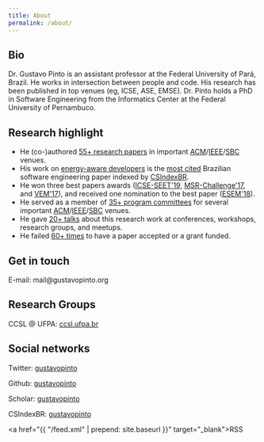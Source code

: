 ```yaml
---
title: About
permalink: /about/
---
```


## Bio

Dr. Gustavo Pinto is an assistant professor at the Federal University of Pará, Brazil. He works in intersection between people and code. His research has been published in top venues (eg, ICSE, ASE, EMSE). Dr. Pinto holds a PhD in Software Engineering from the Informatics Center at the Federal University of Pernambuco.

## Research highlight

- He (co-)authored [55+ research papers](/publications) in important [ACM](https://www.acm.org/)/[IEEE](https://www.ieee.org/)/[SBC](http://sbc.org.br/) venues.
- His work on [energy-aware developers](http://gustavopinto.github.io/lost+found/msr2014.pdf) is the [most cited](https://medium.com/@csindexbr/top-10-most-cited-software-engineering-papers-by-brazilian-professors-2598a2d1954e) Brazilian software engineering paper indexed by [CSIndexBR](http://csindexbr.org/).
- He won three best papers awards ([ICSE-SEET'19](#), [MSR-Challenge'17](http://gustavopinto.github.io/lost+found/msr2017b.pdf), and [VEM'17](http://gustavopinto.github.io/lost+found/vem2017.pdf)), and received one nomination to the best paper ([ESEM'18](http://gustavopinto.github.io/lost+found/esem2018.pdf)).
- He served as a member of [35+ program committees](/service) for several important [ACM](https://www.acm.org/)/[IEEE](https://www.ieee.org/)/[SBC](http://sbc.org.br/) venues.
- He gave [20+ talks](https://speakerdeck.com/gustavopinto/) about this research work at conferences, workshops, research groups, and meetups.
- He failed [60+ times](/cv-of-failures/) to have a paper accepted or a grant funded.

## Get in touch

E-mail: mail<span style="display:none">ignorethis</span>@gustavopinto.org

## Research Groups

CCSL @ UFPA: [ccsl.ufpa.br](http://ccsl.ufpa.br)

## Social networks

Twitter: [gustavopinto](https://twitter.com/gustavopinto)

Github: [gustavopinto](https://github.com/gustavopinto)

Scholar: [gustavopinto](https://scholar.google.com/citations?user=dOeggYMAAAAJ&hl=en)

CSIndexBR: [gustavopinto](http://csindexbr.org/authors.html?p=Gustavo-Pinto)

<a href="{{ "/feed.xml" | prepend: site.baseurl }}" target="_blank">RSS</a>
